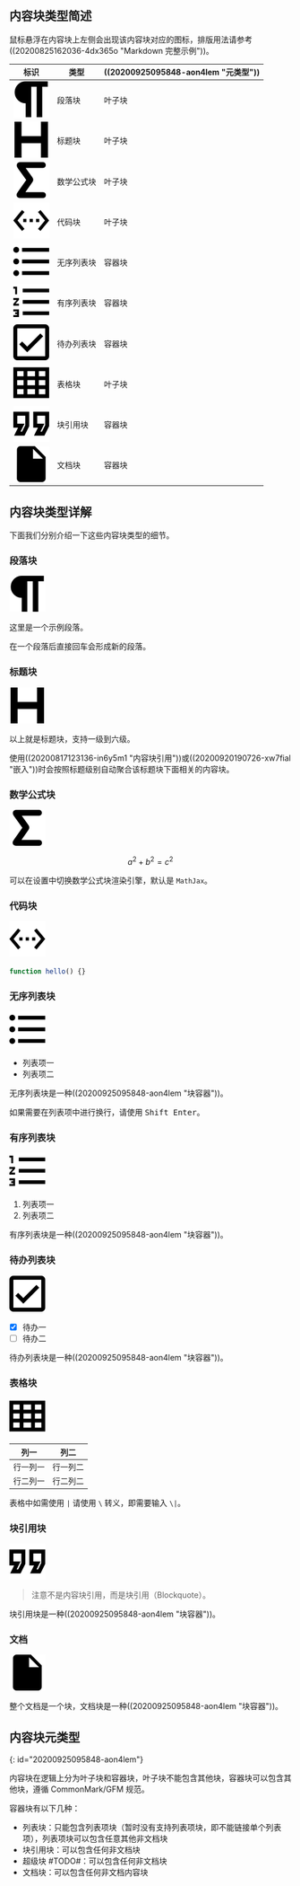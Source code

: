 ## 内容块类型简述

鼠标悬浮在内容块上左侧会出现该内容块对应的图标，排版用法请参考 ((20200825162036-4dx365o "Markdown 完整示例"))。

| 标识                                   | 类型          | ((20200925095848-aon4lem "元类型")) |
| ---------------------------------------- | --------------- | -------------------------------------- |
| ![paragraph](assets/paragraph.svg)       | 段落块       | 叶子块                              |
| ![heading](assets/heading.svg)           | 标题块       | 叶子块                              |
| ![math-block](assets/math-block.svg)     | 数学公式块 | 叶子块                              |
| ![math-block](assets/code-block.svg)     | 代码块       | 叶子块                              |
| ![math-block](assets/unordered-list.svg) | 无序列表块 | 容器块                              |
| ![math-block](assets/ordered-list.svg)   | 有序列表块 | 容器块                              |
| ![math-block](assets/task-list.svg)      | 待办列表块 | 容器块                              |
| ![math-block](assets/table.svg)          | 表格块       | 叶子块                              |
| ![math-block](assets/blockquote.svg)     | 块引用块    | 容器块                              |
| ![doc](assets/doc.svg)                   | 文档块       | 容器块                              |

## 内容块类型详解

下面我们分别介绍一下这些内容块类型的细节。

### 段落块

![paragraph](assets/paragraph.svg)

这里是一个示例段落。

在一个段落后直接回车会形成新的段落。

### 标题块

![heading](assets/heading.svg)

以上就是标题块，支持一级到六级。

使用((20200817123136-in6y5m1 "内容块引用"))或((20200920190726-xw7fial "嵌入"))时会按照标题级别自动聚合该标题块下面相关的内容块。

### 数学公式块

![math-block](assets/math-block.svg)

$$
a^2 + b^2 = c^2
$$

可以在设置中切换数学公式块渲染引擎，默认是 `MathJax`。

### 代码块

![math-block](assets/code-block.svg)

```js
function hello() {}
```

### 无序列表块

![math-block](assets/unordered-list.svg)

* 列表项一
* 列表项二

无序列表块是一种((20200925095848-aon4lem "块容器"))。

如果需要在列表项中进行换行，请使用 <kbd>Shift Enter</kbd>。

### 有序列表块

![math-block](assets/ordered-list.svg)

1. 列表项一
2. 列表项二

有序列表块是一种((20200925095848-aon4lem "块容器"))。

### 待办列表块

![math-block](assets/task-list.svg)

- [X] 待办一
- [ ] 待办二

待办列表块是一种((20200925095848-aon4lem "块容器"))。

### 表格块

![math-block](assets/table.svg)

| 列一       | 列二       |
| ------------ | ------------ |
| 行一列一 | 行一列二 |
| 行二列一 | 行二列二 |

表格中如需使用 `|` 请使用 `\` 转义，即需要输入 `\|`。

### 块引用块

![math-block](assets/blockquote.svg)

> 注意不是内容块引用，而是块引用（Blockquote）。

块引用块是一种((20200925095848-aon4lem "块容器"))。

### 文档

![doc](assets/doc.svg)

整个文档是一个块，文档块是一种((20200925095848-aon4lem "块容器"))。

## 内容块元类型
{: id="20200925095848-aon4lem"}

内容块在逻辑上分为叶子块和容器块，叶子块不能包含其他块，容器块可以包含其他块，遵循 CommonMark/GFM 规范。

容器块有以下几种：

* 列表块：只能包含列表项块（暂时没有支持列表项块，即不能链接单个列表项），列表项块可以包含任意其他非文档块
* 块引用块：可以包含任何非文档块
* 超级块 #TODO#：可以包含任何非文档块
* 文档块：可以包含任何非文档内容块
